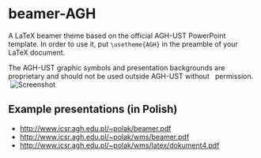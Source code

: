 # beamer-AGH

A LaTeX beamer theme based on the official AGH-UST PowerPoint template.
In order to use it, put `\usetheme{AGH}` in the preamble of your LaTeX document.

The AGH-UST graphic symbols and presentation backgrounds are
    proprietary and should not be used outside AGH-UST without
    permission.
    ![Screenshot](http://www.icsr.agh.edu.pl/~polak/wms/beamer-AGH1.png "Title slide")
  
## Example presentations (in Polish)
* <http://www.icsr.agh.edu.pl/~polak/beamer.pdf>
* <http://www.icsr.agh.edu.pl/~polak/wms/beamer.pdf>
* <http://www.icsr.agh.edu.pl/~polak/wms/latex/dokument4.pdf>
    
